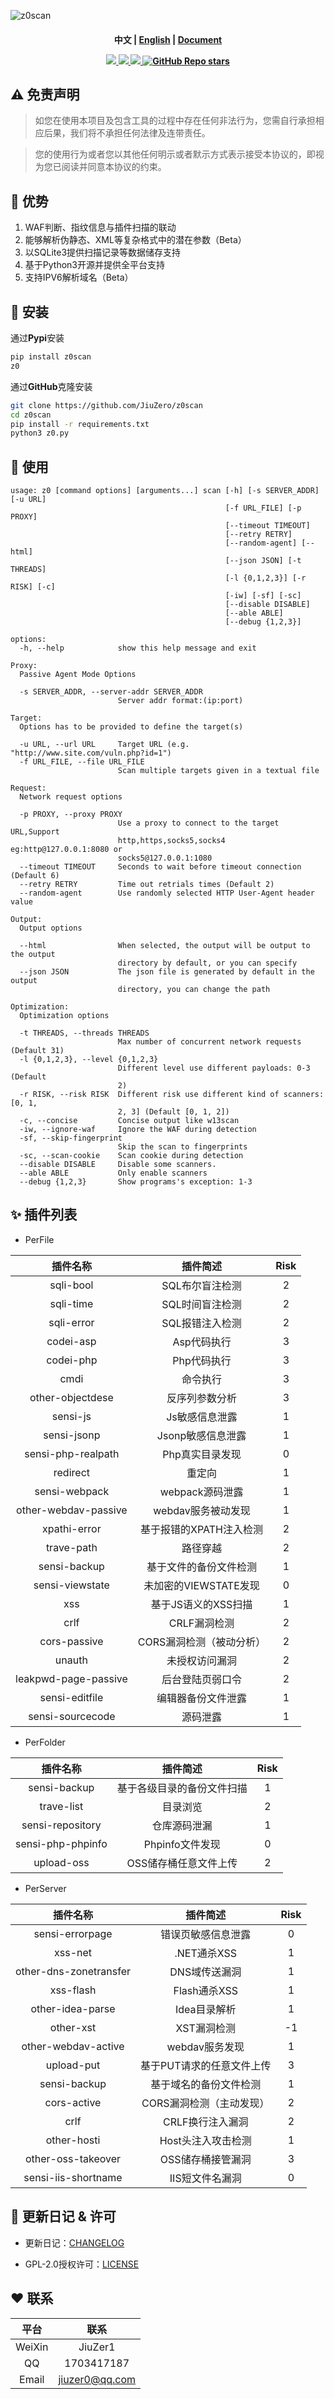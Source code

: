 ![z0scan](https://socialify.git.ci/JiuZero/z0scan/image?description=1&font=Source+Code+Pro&name=1&owner=1&pattern=Solid&theme=Auto)

<h4 align="center" dir="auto">
  中文 | <a href="https://github.com/JiuZero/z0scan/blob/master/README.MD">English</a> | <a href="https://github.com/JiuZero/z0scan/blob/master/doc/DEV.MD">Document</a>
</p>

<p align="center">
  <a href="https://www.python.org/">
      <img src="https://img.shields.io/badge/Language-Python3-yellow.svg">
  <a href="https://github.com/JiuZero/z0scan">
      <img src="https://img.shields.io/pypi/v/z0scan">
  <a href="https://www.gnu.org/licenses/gpl-2.0.en.html">
      <img src="https://img.shields.io/badge/License-GPL2-_red.svg">
      <img alt="GitHub Repo stars" src="https://img.shields.io/github/stars/jiuzero/z0scan">
  </a>
</p>

## ⚠️ 免责声明

> 如您在使用本项目及包含工具的过程中存在任何非法行为，您需自行承担相应后果，我们将不承担任何法律及连带责任。

> 您的使用行为或者您以其他任何明示或者默示方式表示接受本协议的，即视为您已阅读并同意本协议的约束。

## 🌟 优势

1. WAF判断、指纹信息与插件扫描的联动
2. 能够解析伪静态、XML等复杂格式中的潜在参数（Beta）
3. 以SQLite3提供扫描记录等数据储存支持
4. 基于Python3开源并提供全平台支持
5. 支持IPV6解析域名（Beta）

## 🔧 安装

通过**Pypi**安装
```bash
pip install z0scan
z0
```

通过**GitHub**克隆安装
```bash
git clone https://github.com/JiuZero/z0scan
cd z0scan
pip install -r requirements.txt
python3 z0.py
```

## 🚀 使用


```
usage: z0 [command options] [arguments...] scan [-h] [-s SERVER_ADDR] [-u URL]
                                                [-f URL_FILE] [-p PROXY]
                                                [--timeout TIMEOUT]
                                                [--retry RETRY]
                                                [--random-agent] [--html]
                                                [--json JSON] [-t THREADS]
                                                [-l {0,1,2,3}] [-r RISK] [-c]
                                                [-iw] [-sf] [-sc]
                                                [--disable DISABLE]
                                                [--able ABLE]
                                                [--debug {1,2,3}]

options:
  -h, --help            show this help message and exit

Proxy:
  Passive Agent Mode Options

  -s SERVER_ADDR, --server-addr SERVER_ADDR
                        Server addr format:(ip:port)

Target:
  Options has to be provided to define the target(s)

  -u URL, --url URL     Target URL (e.g. "http://www.site.com/vuln.php?id=1")
  -f URL_FILE, --file URL_FILE
                        Scan multiple targets given in a textual file

Request:
  Network request options

  -p PROXY, --proxy PROXY
                        Use a proxy to connect to the target URL,Support
                        http,https,socks5,socks4 eg:http@127.0.0.1:8080 or
                        socks5@127.0.0.1:1080
  --timeout TIMEOUT     Seconds to wait before timeout connection (Default 6)
  --retry RETRY         Time out retrials times (Default 2)
  --random-agent        Use randomly selected HTTP User-Agent header value

Output:
  Output options

  --html                When selected, the output will be output to the output
                        directory by default, or you can specify
  --json JSON           The json file is generated by default in the output
                        directory, you can change the path

Optimization:
  Optimization options

  -t THREADS, --threads THREADS
                        Max number of concurrent network requests (Default 31)
  -l {0,1,2,3}, --level {0,1,2,3}
                        Different level use different payloads: 0-3 (Default
                        2)
  -r RISK, --risk RISK  Different risk use different kind of scanners: [0, 1,
                        2, 3] (Default [0, 1, 2])
  -c, --concise         Concise output like w13scan
  -iw, --ignore-waf     Ignore the WAF during detection
  -sf, --skip-fingerprint
                        Skip the scan to fingerprints
  -sc, --scan-cookie    Scan cookie during detection
  --disable DISABLE     Disable some scanners.
  --able ABLE           Only enable scanners
  --debug {1,2,3}       Show programs's exception: 1-3
```

## ✨ ️插件列表

- PerFile

|插件名称|插件简述|Risk|
|:---:|:----:|:----:|
|sqli-bool|SQL布尔盲注检测|2|
|sqli-time|SQL时间盲注检测|2|
|sqli-error|SQL报错注入检测|2|
|codei-asp|Asp代码执行|3|
|codei-php|Php代码执行|3|
|cmdi|命令执行|3|
|other-objectdese|反序列参数分析|3|
|sensi-js|Js敏感信息泄露|1|
|sensi-jsonp|Jsonp敏感信息泄露|1|
|sensi-php-realpath|Php真实目录发现|0|
|redirect|重定向|1|
|sensi-webpack|webpack源码泄露|1|
|other-webdav-passive|webdav服务被动发现|1|
|xpathi-error|基于报错的XPATH注入检测|2|
|trave-path|路径穿越|2|
|sensi-backup|基于文件的备份文件检测|1|
|sensi-viewstate|未加密的VIEWSTATE发现|0|
|xss|基于JS语义的XSS扫描|1|
|crlf|CRLF漏洞检测|2|
|cors-passive|CORS漏洞检测（被动分析）|2|
|unauth|未授权访问漏洞|2|
|leakpwd-page-passive|后台登陆页弱口令|2|
|sensi-editfile|编辑器备份文件泄露|1|
|sensi-sourcecode|源码泄露|1|

- PerFolder

|插件名称|插件简述|Risk|
|:---:|:----:|:----:|
|sensi-backup|基于各级目录的备份文件扫描|1|
|trave-list|目录浏览|2|
|sensi-repository|仓库源码泄漏|1|
|sensi-php-phpinfo|Phpinfo文件发现|0|
|upload-oss|OSS储存桶任意文件上传|2|

- PerServer

|插件名称|插件简述|Risk|
|:---:|:----:|:----:|
|sensi-errorpage|错误页敏感信息泄露|0|
|xss-net|.NET通杀XSS|1|
|other-dns-zonetransfer|DNS域传送漏洞|1|
|xss-flash|Flash通杀XSS|1|
|other-idea-parse|Idea目录解析|1|
|other-xst|XST漏洞检测|-1|
|other-webdav-active|webdav服务发现|1|
|upload-put|基于PUT请求的任意文件上传|3|
|sensi-backup|基于域名的备份文件检测|1|
|cors-active|CORS漏洞检测（主动发现）|2|
|crlf|CRLF换行注入漏洞|2|
|other-hosti|Host头注入攻击检测|1|
|other-oss-takeover|OSS储存桶接管漏洞|3|
|sensi-iis-shortname|IIS短文件名漏洞|0|


## 🔆 更新日记 & 许可

- 更新日记：[CHANGELOG](https://github.com/JiuZero/z0scan/blob/master/doc/CHANGELOG.MD)

- GPL-2.0授权许可：[LICENSE](https://github.com/JiuZero/z0scan/blob/master/LICENSE)

## ❤️ 联系

|平台|联系|
|:---:|:----:|
|WeiXin|JiuZer1|
|QQ|1703417187|
|Email|jiuzer0@qq.com|